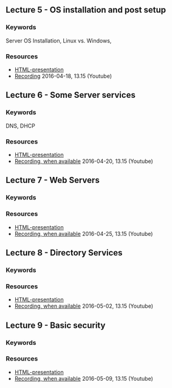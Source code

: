 ## Lecture 5 - OS installation and post setup
### Keywords
Server OS Installation, Linux vs. Windows,

### Resources
- [HTML-presentation](https://cdn.rawgit.com/1dv031/syllabus/master/lectures/part_3/05_Installation-and-Post-Setup/index.html)
- [Recording](https://www.youtube.com/watch?v=Yh_A6E9EaL8&index=5&list=PLSWJPPj5sKmoXtn9BfzpduajP0y_fHFOd) 2016-04-18, 13.15 (Youtube)


## Lecture 6 - Some Server services
### Keywords
DNS, DHCP

### Resources
- [HTML-presentation](https://cdn.rawgit.com/1dv031/syllabus/master/lectures/part_3/06_Server-Services/index.html)
- [Recording, when available](#) 2016-04-20, 13.15 (Youtube)


## Lecture 7 - Web Servers
### Keywords


### Resources
- [HTML-presentation](#)
- [Recording, when available](#) 2016-04-25, 13.15 (Youtube)

## Lecture 8 - Directory Services
### Keywords


### Resources
- [HTML-presentation](#)
- [Recording, when available](#) 2016-05-02, 13.15 (Youtube)


## Lecture 9 - Basic security
### Keywords


### Resources
- [HTML-presentation](#)
- [Recording, when available](#) 2016-05-09, 13.15 (Youtube)
